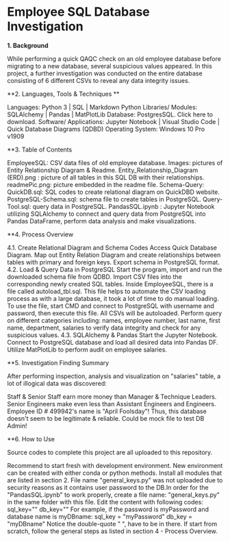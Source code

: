 # Employee SQL Database Investigation

**1. Background**

While performing a quick QAQC check on an old employee database before migrating to a new database, several suspicious values appeared. In this project, a further investigation was conducted on the entire database consisting of 6 different CSVs to reveal any data integrity issues.


**2. Languages, Tools & Techniques **

Languages:
Python 3 | SQL | Markdown
Python Libraries/ Modules:
SQLAlchemy | Pandas | MatPlotLib
Database:
PostgresSQL. Click here to download.
Software/ Applications:
Jupyter Notebook | Visual Studio Code | Quick Database Diagrams (QDBD)
Operating System:
Windows 10 Pro v1909


**3. Table of Contents

EmployeeSQL: CSV data files of old employee database.
Images: pictures of Entity Relationship Diagram & Readme.
Entity_Relationship_Diagram (ERD).png : picture of all tables in this SQL DB with their relationships.
readmePic.png: picture embedded in the readme file.
Schema-Query:
QuickDB.sql: SQL codes to create relational diagram on QuickDBD website.
PostgreSQL-Schema.sql: schema file to create tables in PostgreSQL.
Query-Tool.sql: query data in PostgreSQL.
PandasSQL.ipynb : Jupyter Notebook utilizing SQLAlchemy to connect and query data from PostgreSQL into Pandas DataFrame, perform data analysis and make visualizations.


**4. Process Overview

4.1. Create Relational Diagram and Schema Codes
Access Quick Database Diagram.
Map out Entity Relation Diagram and create relationships between tables with primary and foreign keys.
Export schema in PostgreSQL format.
4.2. Load & Query Data in PostgreSQL
Start the program, import and run the downloaded schema file from QDBD.
Import CSV files into the corresponding newly created SQL tables.
Inside EmployeeSQL, there is a file called autoload_tbl.sql. This file helps to automate the CSV loading process as with a large database, it took a lot of time to do manual loading.
To use the file, start CMD and connect to PostgreSQL with username and password, then execute this file. All CSVs will be autoloaded.
Perform query on different categories including: names, employee number, last name, first name, department, salaries to verify data integrity and check for any suspicious values.
4.3. SQLAlchemy & Pandas
Start the Jupyter Notebook.
Connect to PostgreSQL database and load all desired data into Pandas DF.
Utilize MatPlotLib to perform audit on employee salaries.

**5. Investigation Finding Summary

After performing inspection, analysis and visualization on "salaries" table, a lot of illogical data was discovered:

Staff & Senior Staff earn more money than Manager & Technique Leaders.
Senior Engineers make even less than Assistant Engineers and Engineers.
Employee ID # 499942's name is "April Foolsday"!
Thus, this database doesn't seem to be legitimate & reliable. Could be mock file to test DB Admin!

**6. How to Use

Source codes to complete this project are all uploaded to this repository.

Recommend to start fresh with development environment. New environment can be created with either conda or python methods.
Install all modules that are listed in section 2.
File name "general_keys.py" was not uploaded due to security reasons as it contains user password to the DB.In order for the "PandasSQL.ipynb" to work properly, create a file name: "general_keys.py" in the same folder with this file. Edit the content with following codes:
sql_key="<user-password>"
db_key="<dabase-name>"
For example, if the password is myPassword and database name is myDBname:
sql_key = "myPassword"
db_key = "myDBname"
Notice the double-quote " ", have to be in there.
If start from scratch, follow the general steps as listed in section 4 - Process Overview.
